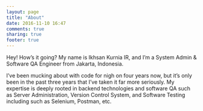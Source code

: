 ```yaml
---
layout: page
title: "About"
date: 2016-11-10 16:47
comments: true
sharing: true
footer: true
---
```


<!-- Hey! How’s it going? My name is Ikhsan Kurnia IR, and I’m a Front-End Web Developer from Jakarta, Indonesia.

I’ve been mucking about with code for nigh on three years now, but it’s only been in the past two years that I’ve taken it far more seriously. My expertise is deeply rooted in front-end technologies such as HTML, CSS, and JavaScript — including libraries such as jQuery. -->

Hey! How’s it going? My name is Ikhsan Kurnia IR, and I’m a System Admin & Software QA Engineer from Jakarta, Indonesia.

I’ve been mucking about with code for nigh on four years now, but it’s only been in the past three years that I’ve taken it far more seriously. My expertise is deeply rooted in backend technologies and software QA such as Server Administration, Version Control System, and Software Testing including such as Selenium, Postman, etc.